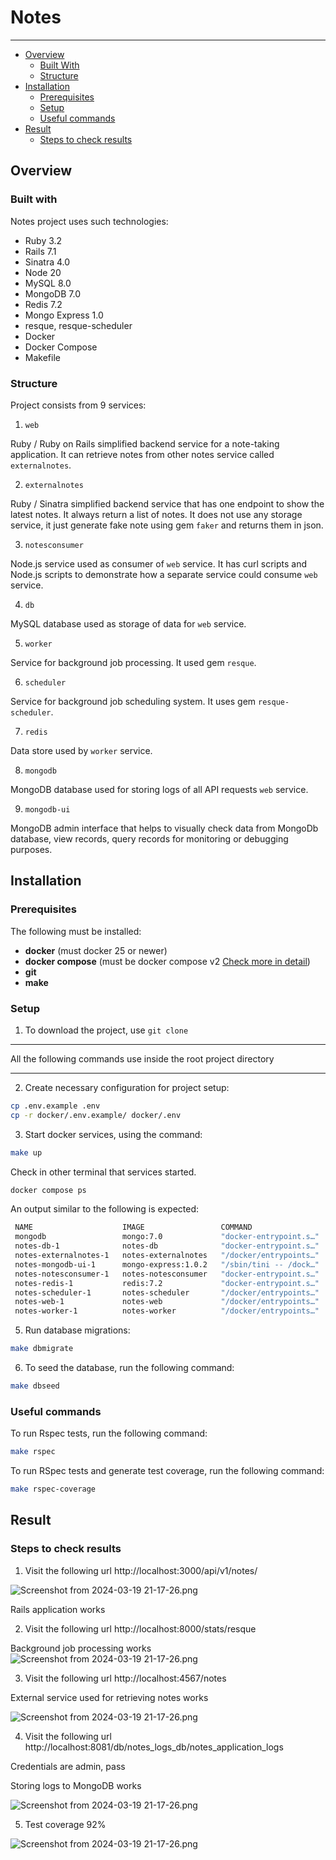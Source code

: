 # Notes
***

- [Overview](#overview)
    - [Built With](#built-with)
    - [Structure](#structure)
- [Installation](#installation)
    - [Prerequisites](#prerequisites)
    - [Setup](#setup)
    - [Useful commands](#useful-commands)
- [Result](#result)
    - [Steps to check results](#steps-to-check-results)

## Overview

### Built with

Notes project uses such technologies:
- Ruby 3.2
- Rails 7.1
- Sinatra 4.0
- Node 20
- MySQL 8.0
- MongoDB 7.0
- Redis 7.2
- Mongo Express 1.0
- resque, resque-scheduler 
- Docker 
- Docker Compose
- Makefile

### Structure

Project consists from 9 services:

1. `web`

Ruby / Ruby on Rails simplified backend service for a note-taking application.
It can retrieve notes from other notes service called `externalnotes`.

2. `externalnotes`

Ruby / Sinatra simplified backend service that has one endpoint to show the latest notes.
It always return a list of notes.
It does not use any storage service, it just generate fake note using gem `faker` and returns them in json.

3. `notesconsumer`

Node.js service used as consumer of `web` service.
It has curl scripts and Node.js scripts to demonstrate how a separate service could consume `web` service.

4. `db`

MySQL database used as storage of data for `web` service.

5. `worker`

Service for background job processing. It used gem `resque`.

6. `scheduler`

Service for background job scheduling system.
It uses gem `resque-scheduler`.

7. `redis`

Data store used by `worker` service.

8. `mongodb`

MongoDB database used for storing logs of all API requests `web` service.

9. `mongodb-ui`

MongoDB admin interface that helps to visually check data from MongoDb database, 
view records, query records for monitoring or debugging purposes.

## Installation

### Prerequisites

The following  must be installed:
- **docker**              (must docker 25 or newer)
- **docker compose**      (must be docker compose v2  [Check more in detail](https://docs.docker.com/compose/migrate/)) 
- **git**
- **make**

### Setup

1.  To download the project, use `git clone`

***
All the following commands use inside the root project directory
***

2.  Create necessary configuration for project setup:

```bash
cp .env.example .env
cp -r docker/.env.example/ docker/.env
```

3. Start docker services, using the command:
 ```bash
make up 
```
Check in other terminal that services started.
```bash
docker compose ps
```
An output similar to the following is expected:
   ```bash
    NAME                    IMAGE                 COMMAND                  SERVICE         CREATED          STATUS          PORTS
    mongodb                 mongo:7.0             "docker-entrypoint.s…"   mongodb         53 seconds ago   Up 51 seconds   0.0.0.0:27017->27017/tcp, :::27017->27017/tcp
    notes-db-1              notes-db              "docker-entrypoint.s…"   db              53 seconds ago   Up 51 seconds   0.0.0.0:3306->3306/tcp, :::3306->3306/tcp, 33060/tcp
    notes-externalnotes-1   notes-externalnotes   "/docker/entrypoints…"   externalnotes   53 seconds ago   Up 51 seconds   0.0.0.0:4567->4567/tcp, :::4567->4567/tcp
    notes-mongodb-ui-1      mongo-express:1.0.2   "/sbin/tini -- /dock…"   mongodb-ui      53 seconds ago   Up 51 seconds   0.0.0.0:8081->8081/tcp, :::8081->8081/tcp
    notes-notesconsumer-1   notes-notesconsumer   "docker-entrypoint.s…"   notesconsumer   53 seconds ago   Up 51 seconds   
    notes-redis-1           redis:7.2             "docker-entrypoint.s…"   redis           53 seconds ago   Up 51 seconds   0.0.0.0:6379->6379/tcp, :::6379->6379/tcp
    notes-scheduler-1       notes-scheduler       "/docker/entrypoints…"   scheduler       53 seconds ago   Up 51 seconds   
    notes-web-1             notes-web             "/docker/entrypoints…"   web             53 seconds ago   Up 51 seconds   0.0.0.0:3000->3000/tcp, :::3000->3000/tcp
    notes-worker-1          notes-worker          "/docker/entrypoints…"   worker          53 seconds ago   Up 51 seconds   0.0.0.0:8000->8000/tcp, :::8000->8000/tcp
   ```

5. Run database migrations:
```bash
make dbmigrate
``` 
6. To seed the database, run the following command:
```bash
make dbseed
``` 

### Useful commands

To run Rspec tests, run the following command:
```bash
make rspec
```

To run RSpec tests and generate test coverage, run the following command:
```bash
make rspec-coverage
```

## Result

### Steps to check results

1. Visit the following url http://localhost:3000/api/v1/notes/

![Screenshot from 2024-03-19 21-17-26.png](./documentation/images/rails_works.png)

Rails application works

2. Visit the following url http://localhost:8000/stats/resque

Background job processing works
![Screenshot from 2024-03-19 21-17-26.png](./documentation/images/background_job_processing_works.png)


3. Visit the following url http://localhost:4567/notes

External service used for retrieving notes works

![Screenshot from 2024-03-19 21-17-26.png](./documentation/images/external_mock_service.png)

4. Visit the following url http://localhost:8081/db/notes_logs_db/notes_application_logs

Credentials are admin, pass

Storing logs to MongoDB works

![Screenshot from 2024-03-19 21-17-26.png](./documentation/images/mongo_admin.png)

5. Test coverage 92%

![Screenshot from 2024-03-19 21-17-26.png](./documentation/images/coverage_report.png)
